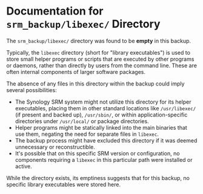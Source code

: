 # Documentation for `srm_backup/libexec/` Directory

The `srm_backup/libexec/` directory was found to be **empty** in this backup.

Typically, the `libexec` directory (short for "library executables") is used to store small helper programs or scripts that are executed by other programs or daemons, rather than directly by users from the command line. These are often internal components of larger software packages.

The absence of any files in this directory within the backup could imply several possibilities:
*   The Synology SRM system might not utilize this directory for its helper executables, placing them in other standard locations like `/usr/libexec/` (if present and backed up), `/usr/sbin/`, or within application-specific directories under `/usr/local/` or package directories.
*   Helper programs might be statically linked into the main binaries that use them, negating the need for separate files in `libexec`.
*   The backup process might have excluded this directory if it was deemed unnecessary or reconstructible.
*   It's possible that on this specific SRM version or configuration, no components requiring a `libexec` in this particular path were installed or active.

While the directory exists, its emptiness suggests that for this backup, no specific library executables were stored here.